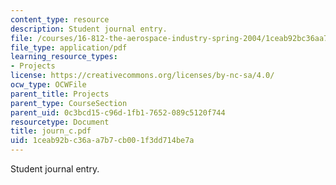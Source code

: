 ```yaml
---
content_type: resource
description: Student journal entry.
file: /courses/16-812-the-aerospace-industry-spring-2004/1ceab92bc36aa7b7cb001f3dd714be7a_journ_c.pdf
file_type: application/pdf
learning_resource_types:
- Projects
license: https://creativecommons.org/licenses/by-nc-sa/4.0/
ocw_type: OCWFile
parent_title: Projects
parent_type: CourseSection
parent_uid: 0c3bcd15-c96d-1fb1-7652-089c5120f744
resourcetype: Document
title: journ_c.pdf
uid: 1ceab92b-c36a-a7b7-cb00-1f3dd714be7a
---
```

Student journal entry.